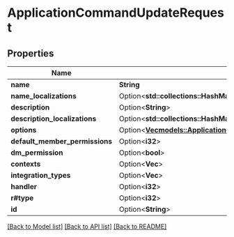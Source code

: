 # ApplicationCommandUpdateRequest

## Properties

Name | Type | Description | Notes
------------ | ------------- | ------------- | -------------
**name** | **String** |  | 
**name_localizations** | Option<**std::collections::HashMap<String, String>**> |  | [optional]
**description** | Option<**String**> |  | [optional]
**description_localizations** | Option<**std::collections::HashMap<String, String>**> |  | [optional]
**options** | Option<[**Vec<models::ApplicationCommandCreateRequestOptionsInner>**](ApplicationCommandCreateRequest_options_inner.md)> |  | [optional]
**default_member_permissions** | Option<**i32**> |  | [optional]
**dm_permission** | Option<**bool**> |  | [optional]
**contexts** | Option<**Vec<i32>**> |  | [optional]
**integration_types** | Option<**Vec<i32>**> |  | [optional]
**handler** | Option<**i32**> |  | [optional]
**r#type** | Option<**i32**> |  | [optional]
**id** | Option<**String**> |  | [optional]

[[Back to Model list]](../README.md#documentation-for-models) [[Back to API list]](../README.md#documentation-for-api-endpoints) [[Back to README]](../README.md)


